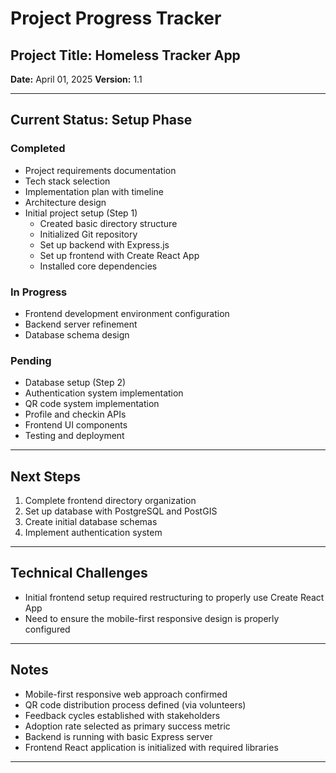 # Project Progress Tracker
## Project Title: Homeless Tracker App
**Date:** April 01, 2025
**Version:** 1.1

---

## Current Status: Setup Phase

### Completed
- Project requirements documentation
- Tech stack selection
- Implementation plan with timeline
- Architecture design
- Initial project setup (Step 1)
  - Created basic directory structure
  - Initialized Git repository
  - Set up backend with Express.js
  - Set up frontend with Create React App
  - Installed core dependencies

### In Progress
- Frontend development environment configuration
- Backend server refinement
- Database schema design

### Pending
- Database setup (Step 2)
- Authentication system implementation
- QR code system implementation
- Profile and checkin APIs
- Frontend UI components
- Testing and deployment

---

## Next Steps
1. Complete frontend directory organization
2. Set up database with PostgreSQL and PostGIS
3. Create initial database schemas
4. Implement authentication system

---

## Technical Challenges
- Initial frontend setup required restructuring to properly use Create React App
- Need to ensure the mobile-first responsive design is properly configured

---

## Notes
- Mobile-first responsive web approach confirmed
- QR code distribution process defined (via volunteers)
- Feedback cycles established with stakeholders
- Adoption rate selected as primary success metric
- Backend is running with basic Express server
- Frontend React application is initialized with required libraries

---

